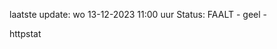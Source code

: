 laatste update: 
wo 13-12-2023 11:00   uur 
Status: FAALT - geel - 
<div class="service Y">httpstat</div>